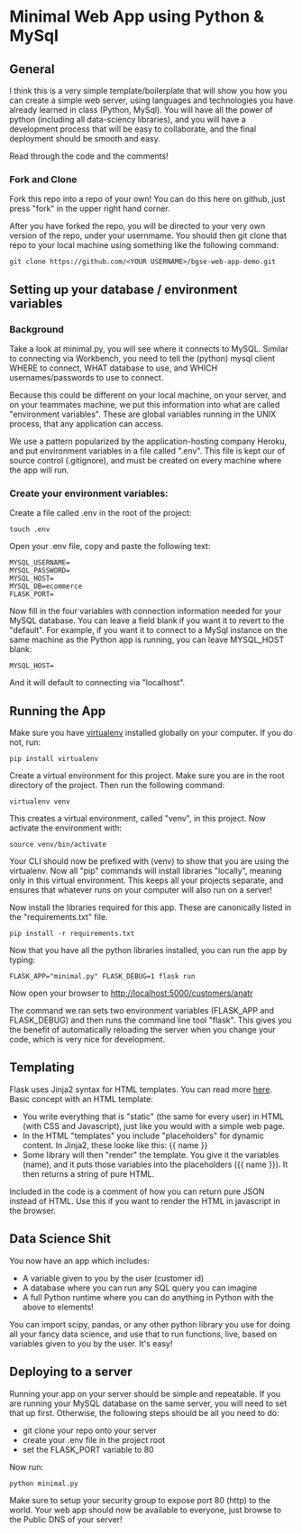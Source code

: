 # Minimal Web App using Python & MySql

## General

I think this is a very simple template/boilerplate that will show you how you can create a simple web server, using languages and technologies you have already learned in class (Python, MySql). You will have all the power of python (including all data-sciency libraries), and you will have a development process that will be easy to collaborate, and the final deployment should be smooth and easy.

Read through the code and the comments!

### Fork and Clone

Fork this repo into a repo of your own! You can do this here on github, just press "fork" in the upper right hand corner.

After you have forked the repo, you will be directed to your very own version of the repo, under your usernmame. You should then git clone that repo to your local machine using something like the following command:

```
git clone https://github.com/<YOUR USERNAME>/bgse-web-app-demo.git
```

## Setting up your database / environment variables

### Background
Take a look at minimal.py, you will see where it connects to MySQL. Similar to connecting via Workbench, you need to tell the (python) mysql client WHERE to connect, WHAT database to use, and WHICH usernames/passwords to use to connect.

Because this could be different on your local machine, on your server, and on your teammates machine, we put this information into what are called "environment variables". These are global variables running in the UNIX process, that any application can access.

We use a pattern popularized by the application-hosting company Heroku, and put environment variables in a file called ".env". This file is kept our of source control (.gitignore), and must be created on every machine where the app will run.

### Create your environment variables:

Create a file called .env in the root of the project:

```
touch .env
```

Open your .env file, copy and paste the following text:

```
MYSQL_USERNAME=
MYSQL_PASSWORD=
MYSQL_HOST=
MYSQL_DB=ecommerce
FLASK_PORT=
```

Now fill in the four variables with connection information needed for your MySQL database. You can leave a field blank if you want it to revert to the "default". For example, if you want it to connect to a MySql instance on the same machine as the Python app is running, you can leave MYSQL_HOST blank:

```
MYSQL_HOST=
```

And it will default to connecting via "localhost".


## Running the App

Make sure you have [virtualenv](http://docs.python-guide.org/en/latest/dev/virtualenvs/) installed globally on your computer. If you do not, run:

```
pip install virtualenv
```

Create a virtual environment for this project. Make sure you are in the root directory of the project. Then run the following command:

```
virtualenv venv
```

This creates a virtual environment, called "venv", in this project. Now activate the environment with:

```
source venv/bin/activate
```

Your CLI should now be prefixed with (venv) to show that you are using the virtualenv. Now all "pip" commands will install libraries "locally", meaning only in this virtual environment. This keeps all your projects separate, and ensures that whatever runs on your computer will also run on a server!

Now install the libraries required for this app. These are canonically listed in the "requirements.txt" file.

```
pip install -r requirements.txt
```

Now that you have all the python libraries installed, you can run the app by typing:

```
FLASK_APP="minimal.py" FLASK_DEBUG=1 flask run
```

Now open your browser to [http://localhost:5000/customers/anatr](http://localhost:5000)

The command we ran sets two environment variables (FLASK_APP and FLASK_DEBUG) and then runs the command line tool "flask". This gives you the benefit of automatically reloading the server when you change your code, which is very nice for development.


## Templating

Flask uses Jinja2 syntax for HTML templates. You can read more [here](http://flask.pocoo.org/docs/0.11/tutorial/templates/). Basic concept with an HTML template:

* You write everything that is "static" (the same for every user) in HTML (with CSS and Javascript), just like you would with a simple web page.
* In the HTML "templates" you include "placeholders" for dynamic content. In Jinja2, these looke like this: {{ name }}
* Some library will then "render" the template. You give it the variables (name), and it puts those variables into the placeholders ({{ name }}). It then returns a string of pure HTML.

Included in the code is a comment of how you can return pure JSON instead of HTML. Use this if you want to render the HTML in javascript in the browser.

## Data Science Shit

You now have an app which includes:

* A variable given to you by the user (customer id)
* A database where you can run any SQL query you can imagine
* A full Python runtime where you can do anything in Python with the above to elements!

You can import scipy, pandas, or any other python library you use for doing all your fancy data science, and use that to run functions, live, based on variables given to you by the user. It's easy!


## Deploying to a server

Running your app on your server should be simple and repeatable. If you are running your MySQL database on the same server, you will need to set that up first. Otherwise, the following steps should be all you need to do:

* git clone your repo onto your server
* create your .env file in the project root
* set the FLASK_PORT variable to 80

Now run:

```
python minimal.py
```

Make sure to setup your security group to expose port 80 (http) to the world. Your web app should now be available to everyone, just browse to the Public DNS of your server!
